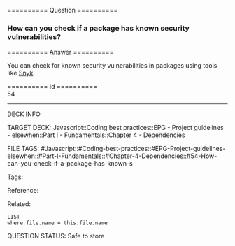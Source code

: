 ========== Question ==========  

### How can you check if a package has known security vulnerabilities?  

========== Answer ==========  

You can check for known security vulnerabilities in packages using tools like [Snyk](https://snyk.io/test?utm_source=risingstack_blog).

========== Id ==========  
54

---

DECK INFO

TARGET DECK: Javascript::Coding best practices::EPG - Project guidelines - elsewhen::Part I - Fundamentals::Chapter 4 - Dependencies

FILE TAGS: #Javascript::#Coding-best-practices::#EPG-Project-guidelines-elsewhen::#Part-I-Fundamentals::#Chapter-4-Dependencies::#54-How-can-you-check-if-a-package-has-known-s

Tags:

Reference:

Related:

```dataview
LIST
where file.name = this.file.name
```

QUESTION STATUS: Safe to store
